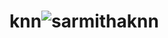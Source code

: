 # knn![sarmithaknn](https://user-images.githubusercontent.com/75995301/176453095-ccf0aef8-ca92-4580-9d41-1cec2eb59edd.jpg)
